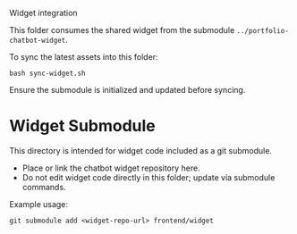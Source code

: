 Widget integration

This folder consumes the shared widget from the submodule `../portfolio-chatbot-widget`.

To sync the latest assets into this folder:

    bash sync-widget.sh

Ensure the submodule is initialized and updated before syncing.
# Widget Submodule

This directory is intended for widget code included as a git submodule.

- Place or link the chatbot widget repository here.
- Do not edit widget code directly in this folder; update via submodule commands.

Example usage:
```
git submodule add <widget-repo-url> frontend/widget
```
